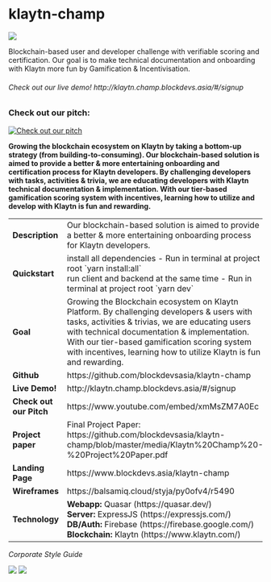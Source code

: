 # klaytn-champ
<img src="https://www.blockdevs.asia/wp-content/uploads/2019/05/klaytn-logo.png">

Blockchain-based user and developer challenge with verifiable scoring and certification. Our goal is to make technical documentation and onboarding with Klaytn more fun by Gamification & Incentivisation.
<h6>Check out our live demo! http://klaytn.champ.blockdevs.asia/#/signup</h6>

<h3>Check out our pitch:</h3>

[![Check out our pitch](https://res.cloudinary.com/eoi-digital/image/upload/v1559369383/2019-06-01_14_07_55-Window_jn4tfb.png)](https://www.youtube.com/embed/xmMsZM7A0Ec)

<b>Growing the blockchain ecosystem on Klaytn by taking a bottom-up strategy (from building-to-consuming). Our blockchain-based solution is aimed to provide a better & more entertaining onboarding and certification process for Klaytn developers. By challenging developers with tasks, activities & trivia, we are educating developers with Klaytn technical documentation & implementation. With our tier-based gamification scoring system with incentives, learning how to utilize and develop with Klaytn is fun and rewarding.</b></br>
<table>
<tr>
<td><strong>Description</strong></td>
<td>Our blockchain-based solution is aimed to provide a better & more entertaining onboarding process for Klaytn developers. </td>
</tr>

<tr>
<td><strong>Quickstart</strong></td>
<td>install all dependencies - Run in terminal at project root `yarn install:all`<br>run client and backend at the same time - Run in terminal at project root `yarn dev`</td>
</tr>

<tr>
<td><strong>Goal</strong></td>
<td>Growing the Blockchain ecosystem on Klaytn Platform. By challenging developers & users with tasks, activities & trivias, we are educating users with technical documentation & implementation. With our tier-based gamification scoring system with incentives, learning how to utilize Klaytn is fun and rewarding. </td>
</tr>

<tr>
<td><strong>Github</strong></td>
<td>https://github.com/blockdevsasia/klaytn-champ</td>
</tr>

<tr>
<td><strong>Live Demo!</strong></td>
<td>http://klaytn.champ.blockdevs.asia/#/signup</td>
</tr>

<tr>
<td><strong>Check out our Pitch</strong></td>
<td>https://www.youtube.com/embed/xmMsZM7A0Ec</td>
</tr>

<tr>
<td><strong>Project paper</strong></td>
<td>Final Project Paper: https://github.com/blockdevsasia/klaytn-champ/blob/master/media/Klaytn%20Champ%20-%20Project%20Paper.pdf</td>
</tr>

<tr>
<td><strong>Landing Page</strong></td>
<td>https://www.blockdevs.asia/klaytn-champ</td>
</tr>

<tr>
<td><strong>Wireframes</strong></td>
<td>https://balsamiq.cloud/styja/py0ofv4/r5490</td>
</tr>

<tr>
<td><strong>Technology</strong></td>
<td>
<strong>Webapp:</strong> Quasar (https://quasar.dev/)<br>
<strong>Server:</strong> ExpressJS (https://expressjs.com/)<br>
<strong>DB/Auth:</strong> Firebase (https://firebase.google.com/)<br>
<strong>Blockchain:</strong> Klaytn (https://www.klaytn.com/)<br>
</td>
</tr>
</table>

<i>Corporate Style Guide</i>

<img src="https://agency.eoi.digital/wp-content/uploads/2019/05/Stylescape-1.jpg">
<img src="https://agency.eoi.digital/wp-content/uploads/2019/05/Stylescape-2.jpg">
